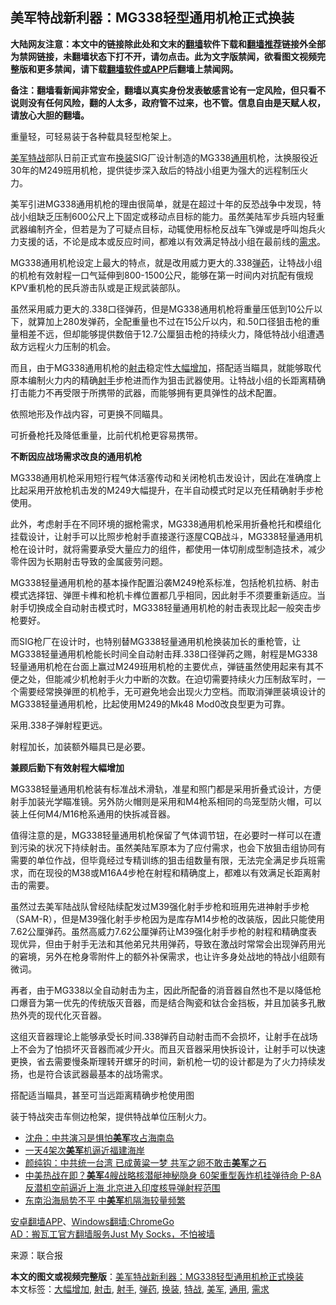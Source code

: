  <h2>美军特战新利器：MG338轻型通用机枪正式换装</h2> <p class="notice"><b>大陆网友注意：本文中的链接除此处和文末的<a href="https://github.com/bannedbook/fanqiang" >翻墙</a>软件下载和<a href="https://github.com/killgcd/justmysocks/blob/master/README.md">翻墙推荐</a>链接外全部为禁网链接，未翻墙状态下打不开，请勿点击。此为文字版禁闻，欲看图文视频完整版和更多禁闻，请下载<a href="https://github.com/bannedbook/fanqiang">翻墙软件或APP</a>后翻墙上禁闻网。</p><p>备注：翻墙看新闻非常安全，翻墙以真实身份发表敏感言论有一定风险，但只看不说则没有任何风险，翻的人太多，政府管不过来，也不管。信息自由是天赋人权，请放心大胆的翻墙。</b></p>  <div class="entry"> <p id="conimg">重量轻，可轻易装于各种载具轻型枪架上。</p> <p><a href="https://www.bannedbook.org/bnews/tag/%e7%be%8e%e5%86%9b/" class="st_tag internal_tag" rel="tag" title="标签 美军 下的日志">美军</a><a href="https://www.bannedbook.org/bnews/tag/%E7%89%B9%E6%88%98/" class="st_tag internal_tag" rel="tag" title="标签 特战 下的日志">特战</a>部队日前正式宣布<a href="https://www.bannedbook.org/bnews/tag/%E6%8D%A2%E8%A3%85/" class="st_tag internal_tag" rel="tag" title="标签 换装 下的日志">换装</a>SIG厂设计制造的MG338<a href="https://www.bannedbook.org/bnews/tag/%E9%80%9A%E7%94%A8/" class="st_tag internal_tag" rel="tag" title="标签 通用 下的日志">通用</a>机枪，汰换服役近30年的M249班用机枪，提供徒步深入敌后的特战小组更为强大的远程制压火力。</p> <p>美军引进MG338通用机枪的理由很简单，就是在超过十年的反恐战争中发现，特战小组缺乏压制600公尺上下固定或移动点目标的能力。虽然美陆军步兵班内轻重武器编制齐全，但若是为了可疑点目标，动辄使用标枪反战车飞弹或是呼叫炮兵火力支援的话，不论是成本或反应时间，都难以有效满足特战小组在最前线的<a href="https://www.bannedbook.org/bnews/tag/%E9%9C%80%E6%B1%82/" class="st_tag internal_tag" rel="tag" title="标签 需求 下的日志">需求</a>。</p> <p>MG338通用机枪设定上最大的特点，就是改用威力更大的.338<a href="https://www.bannedbook.org/bnews/tag/%e5%bc%b9%e8%8d%af/" class="st_tag internal_tag" rel="tag" title="标签 弹药 下的日志">弹药</a>，让特战小组的机枪有效射程一口气延伸到800-1500公尺，能够在第一时间内对抗配有俄规KPV重机枪的民兵游击队或是正规武装部队。</p> <p>虽然采用威力更大的.338口径弹药，但是MG338通用机枪将重量压低到10公斤以下，就算加上280发弹药，全配重量也不过在15公斤以内，和.50口径狙击枪的重量相差不远，但却能够提供数倍于12.7公厘狙击枪的持续火力，降低特战小组遭遇敌方远程火力压制的机会。</p> <p>而且，由于MG338通用机枪的<a href="https://www.bannedbook.org/bnews/tag/%E5%B0%84%E5%87%BB/" class="st_tag internal_tag" rel="tag" title="标签 射击 下的日志">射击</a>稳定性<a href="https://www.bannedbook.org/bnews/tag/%E5%A4%A7%E5%B9%85%E5%A2%9E%E5%8A%A0/" class="st_tag internal_tag" rel="tag" title="标签 大幅增加 下的日志">大幅增加</a>，搭配适当瞄具，就能够取代原本编制火力内的精确<a href="https://www.bannedbook.org/bnews/tag/%E5%B0%84%E6%89%8B/" class="st_tag internal_tag" rel="tag" title="标签 射手 下的日志">射手</a>步枪进而作为狙击武器使用。让特战小组的长距离精确打击能力不再受限于所携带的武器，而能够拥有更具弹性的战术配置。</p>  <p>依照地形及作战内容，可更换不同瞄具。</p> <p>可折叠枪托及降低重量，比前代机枪更容易携带。</p> <p><strong>不断因应战场需求改良的通用机枪</strong></p> <p>MG338通用机枪采用短行程气体活塞传动和关闭枪机击发设计，因此在准确度上比起采用开放枪机击发的M249大幅提升，在半自动模式时足以充任精确射手步枪使用。</p> <p>此外，考虑射手在不同环境的据枪需求，MG338通用机枪采用折叠枪托和模组化挂载设计，让射手可以比照步枪射手直接遂行逐屋CQB战斗，MG338轻量通用机枪在设计时，就将需要承受大量应力的组件，都使用一体切削成型制造技术，减少零件因为长期射击导致的金属疲劳问题。</p> <p>MG338轻量通用机枪的基本操作配置沿袭M249枪系标准，包括枪机拉柄、射击模式选择钮、弹匣卡榫和枪机卡榫位置都几乎相同，因此射手不须要重新适应。当射手切换成全自动射击模式时，MG338轻量通用机枪的射击表现比起一般突击步枪要好。</p>  <p>而SIG枪厂在设计时，也特别替MG338轻量通用机枪换装加长的重枪管，让MG338轻量通用机枪能长时间全自动射击拜.338口径弹药之赐，射程是MG338轻量通用机枪在台面上赢过M249班用机枪的主要优点，弹链虽然使用起来有其不便之处，但能减少机枪射手火力中断的次数。在迫切需要持续火力压制敌军时，一个需要经常换弹匣的机枪手，无可避免地会出现火力空档。而取消弹匣装填设计的MG338轻量通用机枪，比起使用M249的Mk48 Mod0改良型更为可靠。</p> <p>采用.338子弹射程更远。</p> <p>射程加长，加装额外瞄具已是必要。</p> <p><strong>兼顾后勤下有效射程大幅增加</strong></p> <p>MG338轻量通用机枪装有标准战术滑轨，准星和照门都是采用折叠式设计，方便射手加装光学瞄准镜。另外防火帽则是采用和M4枪系相同的鸟笼型防火帽，可以装上任何M4/M16枪系通用的快拆减音器。</p> <p>值得注意的是，MG338轻量通用机枪保留了气体调节钮，在必要时一样可以在遭到污染的状况下持续射击。虽然美陆军原本为了应付需求，也会下放狙击组协同有需要的单位作战，但毕竟经过专精训练的狙击组数量有限，无法完全满足步兵班需求，而在现役的M38或M16A4步枪在射程和精确度上，都难以有效满足长距离射击的需要。</p>  <p>虽然过去美军陆战队曾经陆续配发过M39强化射手步枪和班用先进神射手步枪（SAM-R），但是M39强化射手步枪因为是库存M14步枪的改装版，因此只能使用7.62公厘弹药。虽然高威力7.62公厘弹药让M39强化射手步枪的射程和精确度表现优异，但由于射手无法和其他弟兄共用弹药，导致在激战时常常会出现弹药用光的窘境，另外在枪身零附件上的额外补保需求，也让许多身处战地的特战小组颇有微词。</p> <p>再者，由于MG338以全自动射击为主，因此所配备的消音器自然也不是以降低枪口爆音为第一优先的传统版灭音器，而是结合陶瓷和钛合金挡板，并且加装多孔散热外壳的现代化灭音器。</p> <p>这组灭音器理论上能够承受长时间.338弹药自动射击而不会损坏，让射手在战场上不会为了怕损坏灭音器而减少开火。而且灭音器采用快拆设计，让射手可以快速更换，省去需要慢条斯理转开螺牙的时间，新机枪一切的设计都是为了火力持续发扬，也是符合该武器最基本的战场需求。</p> <p>搭配适当瞄具，甚至可当远距离精确步枪使用图</p> <p>装于特战突击车侧边枪架，提供特战单位压制火力。</p> <ul class='op-related-articles' title='相关阅读'> <li><a href='https://www.bannedbook.org/bnews/comments/20200727/1366824.html' target='_blank'>沈舟：中共演习是惧怕<b>美军</b>攻占海南岛</a></li> <li><a href='https://www.bannedbook.org/bnews/cbnews/20200727/1366822.html' target='_blank'>一天4架次<b>美军</b>机逼近福建海岸</a></li> <li><a href='https://www.bannedbook.org/bnews/comments/20200727/1366768.html' target='_blank'>颜纯钩：中共统一台湾 已成黄粱一梦 共军之卵不敢击<b>美军</b>之石</a></li> <li><a href='https://www.bannedbook.org/bnews/comments/20200727/1366735.html' target='_blank'>中美热战在即？<b>美军</b>4艘战略核潜艇神秘隐身 60架重型轰炸机挂弹待命 P-8A反潜机空前逼近上海 北京进入印度核导弹射程范围</a></li> <li><a href='https://www.bannedbook.org/bnews/ssgc/20200727/1366699.html' target='_blank'>东南沿海局势不平 中<b>美军</b>机隔海较量频繁</a></li> </ul> <div class="texttj"> <a href="https://github.com/bannedbook/fanqiang/wiki/%E7%A6%81%E9%97%BB%E7%BD%91%E5%AE%89%E5%8D%93%E7%BF%BB%E5%A2%99%E6%96%B0%E9%97%BBAPP" target="_blank">安卓翻墙APP</a>、<a href="https://github.com/bannedbook/fanqiang/wiki/Chrome%E4%B8%80%E9%94%AE%E7%BF%BB%E5%A2%99%E5%8C%85" target="_blank">Windows翻墙:ChromeGo</a><br/> <a href="https://github.com/killgcd/justmysocks/blob/master/README.md" target="_blank">AD：搬瓦工官方翻墙服务Just My Socks，不怕被墙</a> </div><p> 来源：联合报 </p> <a name='sharetosocial'></a>         <div><b>本文的图文或视频完整版</b>：<a href='https://www.bannedbook.org/bnews/cbnews/20200727/1366848.html'>美军特战新利器：MG338轻型通用机枪正式换装</a></div>  </div><!--END ENTRY--> <div class="postfooter"> <div>本文标签：<a href="https://www.bannedbook.org/bnews/tag/%E5%A4%A7%E5%B9%85%E5%A2%9E%E5%8A%A0/" rel="tag">大幅增加</a>, <a href="https://www.bannedbook.org/bnews/tag/%E5%B0%84%E5%87%BB/" rel="tag">射击</a>, <a href="https://www.bannedbook.org/bnews/tag/%E5%B0%84%E6%89%8B/" rel="tag">射手</a>, <a href="https://www.bannedbook.org/bnews/tag/%e5%bc%b9%e8%8d%af/" rel="tag">弹药</a>, <a href="https://www.bannedbook.org/bnews/tag/%E6%8D%A2%E8%A3%85/" rel="tag">换装</a>, <a href="https://www.bannedbook.org/bnews/tag/%E7%89%B9%E6%88%98/" rel="tag">特战</a>, <a href="https://www.bannedbook.org/bnews/tag/%e7%be%8e%e5%86%9b/" rel="tag">美军</a>, <a href="https://www.bannedbook.org/bnews/tag/%E9%80%9A%E7%94%A8/" rel="tag">通用</a>, <a href="https://www.bannedbook.org/bnews/tag/%E9%9C%80%E6%B1%82/" rel="tag">需求</a></div>  </div><!--END POSTFOOTER--> 